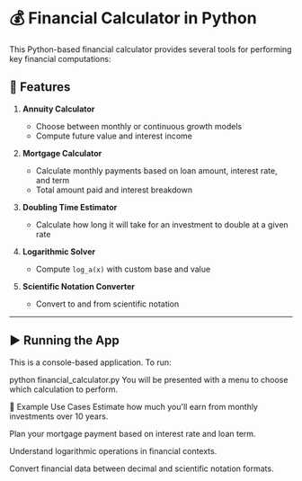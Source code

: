 # 💰 Financial Calculator in Python

This Python-based financial calculator provides several tools for performing key financial computations:

## 🔧 Features

1. **Annuity Calculator**
   - Choose between monthly or continuous growth models
   - Compute future value and interest income

2. **Mortgage Calculator**
   - Calculate monthly payments based on loan amount, interest rate, and term
   - Total amount paid and interest breakdown

3. **Doubling Time Estimator**
   - Calculate how long it will take for an investment to double at a given rate

4. **Logarithmic Solver**
   - Compute `log_a(x)` with custom base and value

5. **Scientific Notation Converter**
   - Convert to and from scientific notation

---

## ▶️ Running the App

This is a console-based application. To run:

python financial_calculator.py
You will be presented with a menu to choose which calculation to perform.

🧮 Example Use Cases
Estimate how much you'll earn from monthly investments over 10 years.

Plan your mortgage payment based on interest rate and loan term.

Understand logarithmic operations in financial contexts.

Convert financial data between decimal and scientific notation formats.
